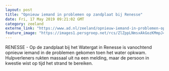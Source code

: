 ```yaml
---
layout: post
title: "Opnieuw iemand in problemen op zandplaat bij Renesse"
date: Fri, 17 May 2019 09:21:02 GMT
category: zeeland
externe_link: "https://www.ad.nl/zeeland/opnieuw-iemand-in-problemen-op-zandplaat-bij-renesse~a70a0903/"
feature_image: "https://images1.persgroep.net/rcs/ZlZppLNmsxAkGozKMmpJ4VIlcGM/diocontent/143212287/_fitwidth/400/?appId=21791a8992982cd8da851550a453bd7f&quality=0.7"
---
```


RENESSE - Op de zandplaat bij het Watergat in Renesse is vanochtend opnieuw iemand in de problemen gekomen toen het water opkwam. Hulpverleners rukten massaal uit na een melding, maar de persoon in kwestie wist op tijd het strand te bereiken.
